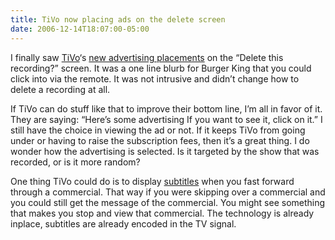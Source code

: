 ```yaml
---
title: TiVo now placing ads on the delete screen
date: 2006-12-14T18:07:00-05:00
---
```

I finally saw [TiVo](http://www.tivo.com/0.0.asp)&#8216;s [new advertising placements](http://www.pvrwire.com/2006/12/13/tivo-recording-delete-screen-adverts-are-live/) on the &#8220;Delete this recording?&#8221; screen. It was a one line blurb for Burger King that you could click into via the remote. It was not intrusive and didn&#8217;t change how to delete a recording at all.

If TiVo can do stuff like that to improve their bottom line, I&#8217;m all in favor of it. They are saying: &#8220;Here&#8217;s some advertising If you want to see it, click on it.&#8221; I still have the choice in viewing the ad or not. If it keeps TiVo from going under or having to raise the subscription fees, then it&#8217;s a great thing. I do wonder how the advertising is selected. Is it targeted by the show that was recorded, or is it more random?

One thing TiVo could do is to display [subtitles](http://en.wikipedia.org/wiki/Subtitles) when you fast forward through a commercial. That way if you were skipping over a commercial and you could still get the message of the commercial. You might see something that makes you stop and view that commercial. The technology is already inplace, subtitles are already encoded in the TV signal.
